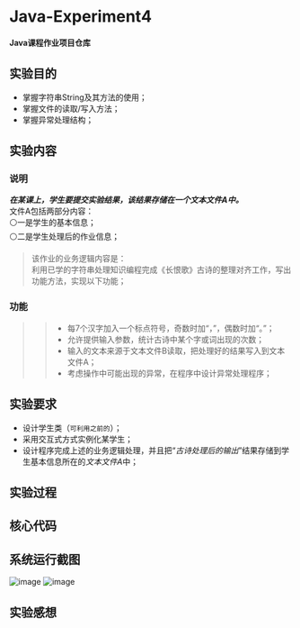 # Java-Experiment4
**Java课程作业项目仓库**
## 实验目的
* 掌握字符串String及其方法的使用；  
* 掌握文件的读取/写入方法；  
* 掌握异常处理结构；  
## 实验内容
### 说明
***在某课上，学生要提交实验结果，该结果存储在一个文本文件A中。***  
    文件A包括两部分内容：  
    ⚪一是学生的基本信息；  
    ⚪二是学生处理后的作业信息；  
>该作业的业务逻辑内容是：  
>利用已学的字符串处理知识编程完成《长恨歌》古诗的整理对齐工作，写出功能方法，实现以下功能；  
### 功能
>>* 每7个汉字加入一个标点符号，奇数时加“，”，偶数时加“。”；  
>>* 允许提供输入参数，统计古诗中某个字或词出现的次数；  
>>* 输入的文本来源于文本文件B读取，把处理好的结果写入到文本文件A；  
>>* 考虑操作中可能出现的异常，在程序中设计异常处理程序；  
## 实验要求
* 设计学生类（`可利用之前的`）；  
* 采用交互式方式实例化某学生；  
* 设计程序完成上述的业务逻辑处理，并且把“*古诗处理后的输出*”结果存储到学生基本信息所在的*文本文件A*中；  
## 实验过程
## 核心代码
## 系统运行截图
![image](https://github.com/daladida/Java-Experiment4/blob/main/images/%E5%AE%9E%E9%AA%8C%EF%BC%88%E5%9B%9B%EF%BC%89%E8%BF%90%E8%A1%8C%E7%BB%93%E6%9E%9C.png)
![image](https://github.com/daladida/Java-Experiment4/blob/main/images/%E7%A8%8B%E5%BA%8F%E8%BF%90%E8%A1%8C%E6%95%88%E6%9E%9C.png)
## 实验感想
